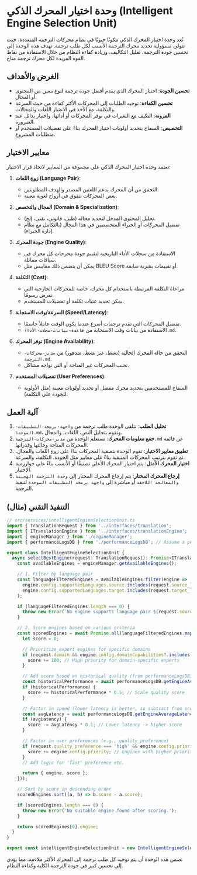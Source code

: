 # وحدة اختيار المحرك الذكي (Intelligent Engine Selection Unit)

تُعد وحدة اختيار المحرك الذكي مكونًا حيويًا في نظام محركات الترجمة المتعددة، حيث تتولى مسؤولية تحديد محرك الترجمة الأنسب لكل طلب ترجمة. تهدف هذه الوحدة إلى تحسين جودة الترجمة، تقليل التكاليف، وزيادة كفاءة النظام من خلال الاستفادة من نقاط القوة الفريدة لكل محرك ترجمة متاح.

## الغرض والأهداف

*   **تحسين الجودة**: اختيار المحرك الذي يقدم أفضل جودة ترجمة لنوع معين من المحتوى أو المجال.
*   **تحسين الكفاءة**: توجيه الطلبات إلى المحركات الأكثر كفاءة من حيث السرعة والتكلفة، مع الأخذ في الاعتبار اللغات والمجالات.
*   **المرونة**: التكيف مع التغيرات في توفر المحركات أو أدائها، واختيار بدائل عند الضرورة.
*   **التخصيص**: السماح بتحديد أولويات اختيار المحرك بناءً على تفضيلات المستخدم أو متطلبات المشروع.

## معايير الاختيار

تعتمد وحدة اختيار المحرك الذكي على مجموعة من المعايير لاتخاذ قرار الاختيار:

1.  **زوج اللغات (Language Pair)**:
    *   التحقق من أن المحرك يدعم اللغتين المصدر والهدف المطلوبتين.
    *   بعض المحركات تتفوق في أزواج لغوية معينة.

2.  **المجال والتخصص (Domain & Specialization)**:
    *   تحليل المحتوى المدخل لتحديد مجاله (طبي، قانوني، تقني، إلخ).
    *   تفضيل المحركات أو الخبراء المتخصصين في هذا المجال (بالتكامل مع نظام إدارة الخبراء).

3.  **جودة المحرك (Engine Quality)**:
    *   الاستفادة من سجلات الأداء التاريخية لتقييم جودة مخرجات كل محرك في سياقات مماثلة.
    *   يمكن أن يتضمن ذلك مقاييس مثل BLEU Score أو تقييمات بشرية سابقة.

4.  **التكلفة (Cost)**:
    *   مراعاة التكلفة المرتبطة باستخدام كل محرك، خاصة للمحركات الخارجية التي تفرض رسومًا.
    *   يمكن تحديد عتبات تكلفة أو تفضيلات للمستخدم.

5.  **السرعة/وقت الاستجابة (Speed/Latency)**:
    *   تفضيل المحركات التي تقدم ترجمات أسرع عندما يكون الوقت عاملاً حاسمًا.
    *   الاستفادة من بيانات وقت الاستجابة من `قاعدة-بيانات-سجلات-الأداء.md`.

6.  **توفر المحرك (Engine Availability)**:
    *   التحقق من حالة المحرك الحالية (نشط، غير نشط، متدهور) من `مدير-محركات-الترجمة.md`.
    *   تجنب المحركات غير المتاحة أو التي تواجه مشاكل.

7.  **تفضيلات المستخدم (User Preferences)**:
    *   السماح للمستخدمين بتحديد محرك مفضل أو تحديد أولويات معينة (مثل الأولوية للجودة على التكلفة).

## آلية العمل

1.  **تحليل الطلب**: تتلقى الوحدة طلب ترجمة من `واجهة-برمجة-التطبيقات-الموحدة.md`، وتقوم بتحليل النص، اللغات، والمجال.
2.  **جمع معلومات المحرك**: تستعلم الوحدة من `مدير-محركات-الترجمة.md` عن قائمة المحركات المتاحة وحالتها وقدراتها.
3.  **تطبيق معايير الاختيار**: تقوم الوحدة بتصفية المحركات بناءً على زوج اللغات والمجال، ثم تقوم بترتيب المحركات المتبقية بناءً على معايير مثل الجودة، التكلفة، والسرعة.
4.  **اختيار المحرك الأمثل**: يتم اختيار المحرك الأعلى تصنيفًا أو الأنسب بناءً على خوارزمية الاختيار.
5.  **إرجاع المحرك المختار**: يتم إرجاع المحرك المختار إلى `وحدة الترجمة الهجينة والمعالجة اللاحقة` أو مباشرة إلى `واجهة برمجة التطبيقات الموحدة` لتنفيذ الترجمة.

## التنفيذ التقني (مثال)

```typescript
// src/services/intelligentEngineSelectionUnit.ts
import { TranslationRequest } from '../interfaces/translation';
import { ITranslationEngine } from '../interfaces/translationEngine';
import { engineManager } from './engineManager';
import { performanceLogsDB } from './performanceLogsDB'; // Assume a performance logs database exists

export class IntelligentEngineSelectionUnit {
  async selectBestEngine(request: TranslationRequest): Promise<ITranslationEngine> {
    const availableEngines = engineManager.getAvailableEngines();

    // 1. Filter by language pair
    const languageFilteredEngines = availableEngines.filter(engine => 
      engine.config.supportedLanguages.source.includes(request.source_language) &&
      engine.config.supportedLanguages.target.includes(request.target_language)
    );

    if (languageFilteredEngines.length === 0) {
      throw new Error(`No engine supports language pair ${request.source_language}-${request.target_language}`);
    }

    // 2. Score engines based on various criteria
    const scoredEngines = await Promise.all(languageFilteredEngines.map(async engine => {
      let score = 0;

      // Prioritize expert engines for specific domains
      if (request.domain && engine.config.domainCapabilities?.includes(request.domain)) {
        score += 100; // High priority for domain-specific experts
      }

      // Add score based on historical quality (from performanceLogsDB)
      const historicalPerformance = await performanceLogsDB.getEngineAverageQuality(engine.config.name, request.domain);
      if (historicalPerformance) {
        score += historicalPerformance * 0.5; // Scale quality score
      }

      // Factor in speed (lower latency is better, so subtract from score or use inverse)
      const avgLatency = await performanceLogsDB.getEngineAverageLatency(engine.config.name);
      if (avgLatency) {
        score -= avgLatency * 0.1; // Lower latency -> higher score
      }

      // Factor in user preferences (e.g., quality_preference)
      if (request.quality_preference === 'high' && engine.config.priority) {
        score += engine.config.priority; // Engines with higher priority for quality get more points
      }
      // Add logic for 'fast' preference etc.

      return { engine, score };
    }));

    // Sort by score in descending order
    scoredEngines.sort((a, b) => b.score - a.score);

    if (scoredEngines.length === 0) {
      throw new Error('No suitable engine found after scoring.');
    }

    return scoredEngines[0].engine;
  }
}

export const intelligentEngineSelectionUnit = new IntelligentEngineSelectionUnit();
```

تضمن هذه الوحدة أن يتم توجيه كل طلب ترجمة إلى المحرك الأكثر ملاءمة، مما يؤدي إلى تحسين كبير في جودة الترجمة الكلية وكفاءة النظام.
